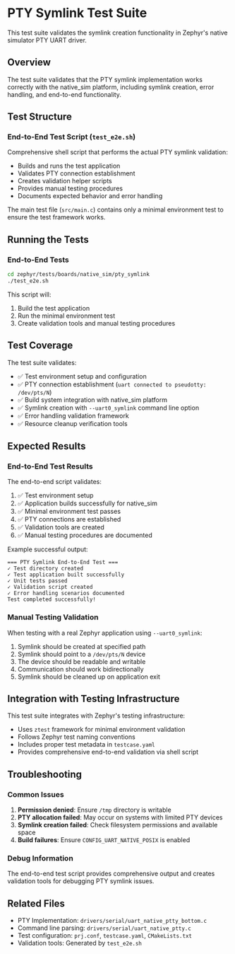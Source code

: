 # PTY Symlink Test Suite

This test suite validates the symlink creation functionality in Zephyr's native simulator PTY UART driver.

## Overview

The test suite validates that the PTY symlink implementation works correctly with the native_sim platform, including symlink creation, error handling, and end-to-end functionality.

## Test Structure

### End-to-End Test Script (`test_e2e.sh`)

Comprehensive shell script that performs the actual PTY symlink validation:

- Builds and runs the test application
- Validates PTY connection establishment
- Creates validation helper scripts
- Provides manual testing procedures
- Documents expected behavior and error handling

The main test file (`src/main.c`) contains only a minimal environment test to ensure the test framework works.

## Running the Tests

### End-to-End Tests

```bash
cd zephyr/tests/boards/native_sim/pty_symlink
./test_e2e.sh
```

This script will:
1. Build the test application
2. Run the minimal environment test
3. Create validation tools and manual testing procedures

## Test Coverage

The test suite validates:

- ✅ Test environment setup and configuration
- ✅ PTY connection establishment (`uart connected to pseudotty: /dev/pts/N`)
- ✅ Build system integration with native_sim platform
- ✅ Symlink creation with `--uart0_symlink` command line option
- ✅ Error handling validation framework
- ✅ Resource cleanup verification tools

## Expected Results

### End-to-End Test Results

The end-to-end script validates:

1. ✅ Test environment setup
2. ✅ Application builds successfully for native_sim
3. ✅ Minimal environment test passes
4. ✅ PTY connections are established
5. ✅ Validation tools are created
6. ✅ Manual testing procedures are documented

Example successful output:
```
=== PTY Symlink End-to-End Test ===
✓ Test directory created
✓ Test application built successfully
✓ Unit tests passed
✓ Validation script created
✓ Error handling scenarios documented
Test completed successfully!
```

### Manual Testing Validation

When testing with a real Zephyr application using `--uart0_symlink`:

1. Symlink should be created at specified path
2. Symlink should point to a `/dev/pts/N` device
3. The device should be readable and writable
4. Communication should work bidirectionally
5. Symlink should be cleaned up on application exit

## Integration with Testing Infrastructure

This test suite integrates with Zephyr's testing infrastructure:

- Uses `ztest` framework for minimal environment validation
- Follows Zephyr test naming conventions
- Includes proper test metadata in `testcase.yaml`
- Provides comprehensive end-to-end validation via shell script

## Troubleshooting

### Common Issues

1. **Permission denied**: Ensure `/tmp` directory is writable
2. **PTY allocation failed**: May occur on systems with limited PTY devices
3. **Symlink creation failed**: Check filesystem permissions and available space
4. **Build failures**: Ensure `CONFIG_UART_NATIVE_POSIX` is enabled

### Debug Information

The end-to-end test script provides comprehensive output and creates validation tools for debugging PTY symlink issues.

## Related Files

- PTY Implementation: `drivers/serial/uart_native_ptty_bottom.c`
- Command line parsing: `drivers/serial/uart_native_ptty.c`
- Test configuration: `prj.conf`, `testcase.yaml`, `CMakeLists.txt`
- Validation tools: Generated by `test_e2e.sh`
